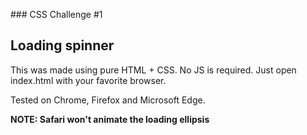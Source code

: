 ### CSS Challenge #1

## Loading spinner

This was made using pure HTML + CSS. No JS is required. Just open index.html with your favorite browser.

Tested on Chrome, Firefox and Microsoft Edge.

**NOTE: Safari won't animate the loading ellipsis**